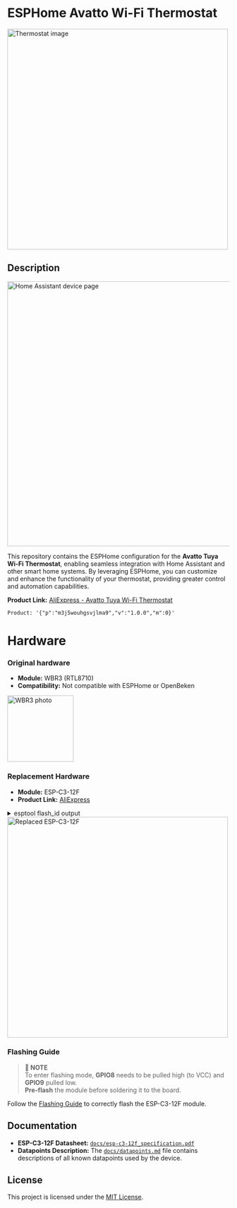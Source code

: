 # ESPHome Avatto Wi-Fi Thermostat

<img src="https://github.com/user-attachments/assets/63bfc073-f346-4c63-9e43-525a7d93bdd8" alt="Thermostat image" width="500" />

## Description

<img src="https://github.com/user-attachments/assets/368a2296-467e-4e3b-9bb2-4ee4fa601caf" alt="Home Assistant device page" width="600" />

This repository contains the ESPHome configuration for the **Avatto Tuya Wi-Fi Thermostat**, enabling seamless integration with Home Assistant and other smart home systems. By leveraging ESPHome, you can customize and enhance the functionality of your thermostat, providing greater control and automation capabilities.

**Product Link:** [AliExpress - Avatto Tuya Wi-Fi Thermostat](https://www.aliexpress.com/item/1005006902833391.html)  

`Product: '{"p":"m3j5wouhgsvjlma9","v":"1.0.0","m":0}'`

# Hardware

### Original hardware

- **Module:** WBR3 (RTL8710)
- **Compatibility:** Not compatible with ESPHome or OpenBeken

<img src="https://github.com/user-attachments/assets/422707e3-9005-48b2-b6bb-3b2d0e7d082b" alt="WBR3 photo" width="150"/>  

### Replacement Hardware

- **Module:** ESP-C3-12F
- **Product Link:** [AliExpress](https://www.aliexpress.com/item/1005004475310734.html)

<details>
   <summary>esptool flash_id output</summary>
   
   ```
   Chip is ESP32-C3 (QFN32) (revision v0.3)
   Features: WiFi, BLE, Embedded Flash 4MB (XMC)
   Crystal is 40MHz
   MAC: 84:f7:03:b6:b2:70
   Uploading stub...
   Running stub...
   Stub running...
   Manufacturer: 20
   Device: 4016
   Detected flash size: 4MB
   ```
   
</details>
   
<img src="https://github.com/user-attachments/assets/e24fc948-8d01-45a8-96fb-244b848b8731" alt="Replaced ESP-C3-12F" width="500" />

### Flashing Guide

> **📝 NOTE**  
> To enter flashing mode, **GPIO8** needs to be pulled high (to VCC) and **GPIO9** pulled low.  
> **Pre-flash** the module before soldering it to the board.

Follow the [Flashing Guide](https://github.com/espressif/esp-idf/issues/9005#issuecomment-1878941288) to correctly flash the ESP-C3-12F module.

## Documentation

- **ESP-C3-12F Datasheet:** [`docs/esp-c3-12f_specification.pdf`](docs/esp-c3-12f_specification.pdf)
- **Datapoints Description:** The [`docs/datapoints.md`](docs/datapoints.md) file contains descriptions of all known datapoints used by the device.

## License

This project is licensed under the [MIT License](LICENSE).

